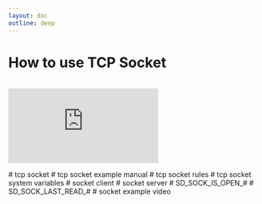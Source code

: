 ```yaml
---
layout: doc
outline: deep
---
```


# How to use TCP Socket

<br>

<iframe class="iframe-resources" src="https://rainbowco-my.sharepoint.com/:p:/g/personal/hyoin_rainbow-robotics_com/EXzRl3L4RQ9OiFyKpiV2RU0B3WlXzpjE9GP6b3SQwyALog?e=NhVegx&amp;action=embedview&amp;wdbipreview=true&amp;wdAr=1.7777777777777777" frameborder="0"></iframe>

\# tcp socket
\# tcp socket example manual
\# tcp socket rules
\# tcp socket system variables
\# socket client
\# socket server
\# SD_SOCK_IS_OPEN\_\#
\# SD_SOCK_LAST_READ\_\#
\# socket example video
